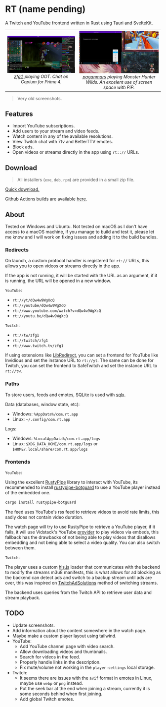 # RT (name pending)

A Twitch and YouTube frontend written in Rust using Tauri and SvelteKit.

<table>
    <tr>
        <td align="center">
            <img alt="zfg1 playing OOT Randomizer" src=".github/assets/screenshot-1.jpg" width="500">
            <em>
                <div>
                    <a href="https://www.twitch.tv/zfg1">zfg1</a> playing OOT. Chat on Copium for Prime 4.
                </div>
            </em>
        </td>
        <td align="center">
            <img alt="paganmars playing Monster Hunter Wilds" src=".github/assets/screenshot-2.jpg" width="500">
            <em>
                <div>
                    <a href="https://www.twitch.tv/paganmars">paganmars</a> playing Monster Hunter Wilds. An excelent use of screen space with PiP.
                </div>
            </em>
        </td>
    </tr>
</table>

> Very old screenshots.

## Features

- Import YouTube subscriptions.
- Add users to your stream and video feeds.
- Watch content in any of the available resolutions.
- View Twitch chat with 7tv and BetterTTV emotes.
- Block ads.
- Open videos or streams directly in the app using `rt:://` URLs.

## Download

> All installers (`exe`, `deb`, `rpm`) are provided in a small zip file.

[Quick download.](https://nightly.link/Kyagara/rt/workflows/build.yaml/main/bundles.zip)

Github Actions builds are available [here](https://github.com/Kyagara/rt/actions).

## About

Tested on Windows and Ubuntu. Not tested on macOS as I don't have access to a macOS machine, if you manage to build and test it, please let me know and I will work on fixing issues and adding it to the build bundles.

### Redirects

On launch, a custom protocol handler is registered for `rt://` URLs, this allows you to open videos or streams directly in the app.

If the app is not running, it will be started with the URL as an argument, if it is running, the URL will be opened in a new window.

`YouTube`:

- `rt://yt/dQw4w9WgXcQ`
- `rt://youtube/dQw4w9WgXcQ`
- `rt://www.youtube.com/watch?v=dQw4w9WgXcQ`
- `rt://youtu.be/dQw4w9WgXcQ`

`Twitch`:

- `rt://tw/zfg1`
- `rt://twitch/zfg1`
- `rt://www.twitch.tv/zfg1`

If using extensions like [LibRedirect](https://github.com/libredirect/browser_extension), you can set a frontend for YouTube like Invidious and set the instance URL to `rt://yt`. The same can be done for Twitch, you can set the frontend to SafeTwitch and set the instance URL to `rt://tw`.

### Paths

To store users, feeds and emotes, SQLite is used with [sqlx](https://crates.io/crates/sqlx).

Data (databases, window state, etc):

- Windows: `%AppData%/com.rt.app`
- Linux: `~/.config/com.rt.app`

Logs:

- Windows: `%LocalAppData%/com.rt.app/logs`
- Linux: `$XDG_DATA_HOME/com.rt.app/logs` or `$HOME/.local/share/com.rt.app/logs`

### Frontends

`YouTube`:  

Using the excellent [RustyPipe](https://crates.io/crates/rustypipe) library to interact with YouTube, its recommended to install [rustypipe-botguard](https://crates.io/crates/rustypipe-botguard) to use a YouTube player instead of the embedded one.

```bash
cargo install rustypipe-botguard
```

The feed uses YouTube's rss feed to retrieve videos to avoid rate limits, this sadly does not contain video duration.

The watch page will try to use RustyPipe to retrieve a YouTube player, if it fails, it will use Vidstack's YouTube [provider](https://vidstack.io/docs/player/api/providers/youtube/) to play videos via embeds, this fallback has the drawbacks of not being able to play videos that disallows embedding and not being able to select a video quality. You can also switch between them.

`Twitch`:

The player uses a custom [hls.js](https://github.com/video-dev/hls.js/) loader that communicates with the backend to modify the streams m3u8 manifests, this is what allows for ad blocking as the backend can detect ads and switch to a backup stream until ads are over, this was inspired on [TwitchAdSolutions](https://github.com/pixeltris/TwitchAdSolutions) method of switching streams.

The backend uses queries from the Twitch API to retrieve user data and stream playback.

## TODO

- Update screenshots.
- Add information about the content somewhere in the watch page.
- Maybe make a custom player layout using tailwind.
- YouTube:
  - Add YouTube channel page with video search.
  - Allow downloading videos and thumbnails.
  - Search for videos in the feed.
  - Properly handle links in the description.
  - Fix mute/volume not working in the `player-settings` local storage.
- Twitch:
  - It seems there are issues with the `avif` format in emotes in Linux, maybe use `webp` or `png` instead.
  - Put the seek bar at the end when joining a stream, currently it is some seconds behind when first joining.
  - Add global Twitch emotes.
